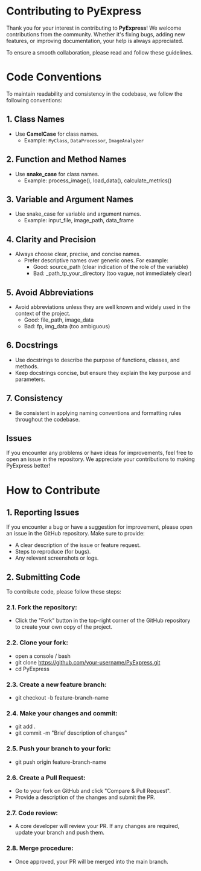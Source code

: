 # Contributing to PyExpress

Thank you for your interest in contributing to **PyExpress**!
We welcome contributions from the community. Whether it's fixing bugs, 
adding new features, or improving documentation, your help is always appreciated.

To ensure a smooth collaboration, please read and follow these guidelines.

# Code Conventions

To maintain readability and consistency in the codebase, we follow the following conventions:

## 1. Class Names
- Use **CamelCase** for class names.
  - Example: `MyClass`, `DataProcessor`, `ImageAnalyzer`
 
## 2. Function and Method Names
- Use **snake_case** for class names.
  - Example: process_image(), load_data(), calculate_metrics()

## 3. Variable and Argument Names
- Use snake_case for variable and argument names.
  - Example: input_file, image_path, data_frame

## 4. Clarity and Precision
- Always choose clear, precise, and concise names.
  - Prefer descriptive names over generic ones. For example:
    - Good: source_path (clear indication of the role of the variable)
    - Bad: _path_tp_your_directory (too vague, not immediately clear)

## 5. Avoid Abbreviations
- Avoid abbreviations unless they are well known and widely used in the context of the project.
  - Good: file_path, image_data
  - Bad: fp, img_data (too ambiguous)

## 6. Docstrings
- Use docstrings to describe the purpose of functions, classes, and methods.
- Keep docstrings concise, but ensure they explain the key purpose and parameters.

## 7. Consistency
- Be consistent in applying naming conventions and formatting rules throughout the codebase.

## Issues
If you encounter any problems or have ideas for improvements, feel free to open an issue in the repository. 
We appreciate your contributions to making PyExpress better!

# How to Contribute

## 1. Reporting Issues
If you encounter a bug or have a suggestion for improvement, 
please open an issue in the GitHub repository. Make sure to provide:
- A clear description of the issue or feature request.
- Steps to reproduce (for bugs).
- Any relevant screenshots or logs.

## 2. Submitting Code
To contribute code, please follow these steps:

### 2.1. **Fork the repository**:
- Click the "Fork" button in the top-right corner of the GitHub repository to create your own copy of the project.

### 2.2. **Clone your fork**:
- open a console / bash
- git clone https://github.com/your-username/PyExpress.git
- cd PyExpress

### 2.3. **Create a new feature branch**:
- git checkout -b feature-branch-name

### 2.4. **Make your changes and commit**:
- git add .
- git commit -m "Brief description of changes"

### 2.5. **Push your branch to your fork**:
- git push origin feature-branch-name

### 2.6. **Create a Pull Request**:
- Go to your fork on GitHub and click "Compare & Pull Request".
- Provide a description of the changes and submit the PR.

### 2.7. **Code review**:
- A core developer will review your PR. If any changes are required, update your branch and push them.

### 2.8. **Merge procedure**:
- Once approved, your PR will be merged into the main branch.